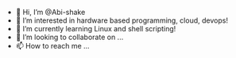 - 👋 Hi, I’m @Abi-shake
- 👀 I’m interested in hardware based programming, cloud, devops!
- 🌱 I’m currently learning Linux and shell scripting!
- 💞️ I’m looking to collaborate on ...
- 📫 How to reach me ...

<!---
Abhirek/Abhirek is a ✨ special ✨ repository because its `README.md` (this file) appears on your GitHub profile.
You can click the Preview link to take a look at your changes.
--->
